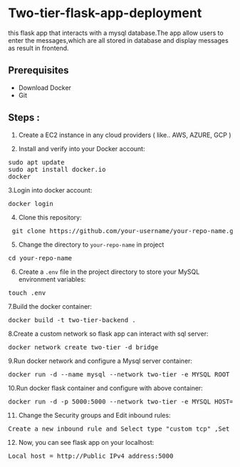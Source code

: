 # Two-tier-flask-app-deployment

this flask app that interacts with a mysql database.The app allow users to enter the messages,which are all stored in database and display messages as result in frontend.

## Prerequisites
 - Download Docker
 - Git

## Steps :
1. Create a EC2 instance in any cloud providers ( like.. AWS, AZURE, GCP )

2. Install and verify into your Docker account:
<pre>sudo apt update
sudo apt install docker.io
docker</pre>

3.Login into docker account:
<pre>docker login</pre>

4. Clone this repository:
<pre> git clone https://github.com/your-username/your-repo-name.git </pre>

5. Change the directory to ` your-repo-name ` in project
<pre>cd your-repo-name</pre>

6. Create a `.env` file in the project directory to store your MySQL environment variables:
<pre>touch .env</pre>

7.Build the docker container:
<pre>docker build -t two-tier-backend .</pre>

8.Create a custom network so flask app can interact with sql server:
<pre>docker network create two-tier -d bridge</pre>

9.Run docker network and configure a Mysql server container:
<pre>docker run -d --name mysql --network two-tier -e MYSQL_ROOT_PASSWORD=root -e MYSQL_DATABASE=devops mysql</pre>

10.Run docker flask container and configure with above container:
<pre>docker run -d -p 5000:5000 --network two-tier -e MYSQL_HOST=mysql -e MYSQL_USER=root -e MYSQL_PASSWORD=root -e MYSQL_DB=devops two-tier-backend:latest</pre>

11. Change the Security groups and Edit inbound rules:
<pre>Create a new inbound rule and Select type "custom tcp" ,Set port range "5000" ,Set source "anywhere" and Save rule. </pre>

12. Now, you can see flask app on your localhost:
<pre>Local host = http://Public IPv4 address:5000</pre>
